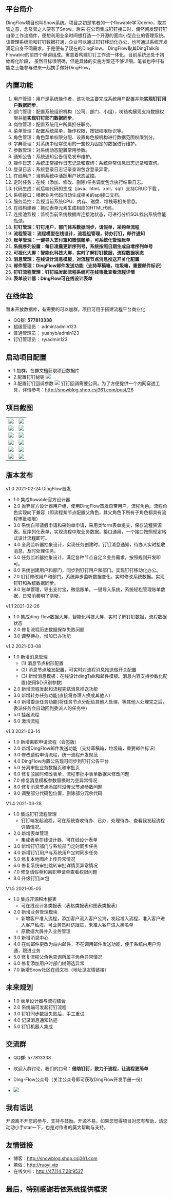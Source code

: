## 平台简介

  DingFlow项目也叫Snow系统。项目之初是笔者的一个flowable学习demo，取其雪之意，念及雪之人便有了Snow。后来
  在公司集成钉钉接口时，偶然间发现钉钉自带工作流插件，便想利用业余时间想打造一个开源的面向小型企业的管理系统。
  该管理系统能和钉钉数据打通，企业可以通过钉钉移动化办公，也可通过系统开发满足自身不同需求。于是便有了现在的DingFlow。
  DingFlow取其DingTalk和Flowable的前四个单词组成。寓意着构建钉钉工作流一体化。目前系统还处于初始孵化阶段，
  虽然目标很明确，但是具体的实施方案还不够详细。笔者也呼吁有能之士能参与进来一起携手做好DingFlow。

## 内置功能

1.  用户管理：用户是系统操作者，该功能主要完成系统用户配置并能**实现钉钉用户数据同步**。
2.  部门管理：配置系统组织机构（公司、部门、小组），树结构展现支持数据权限并能**实现钉钉部门数据同步**。
3.  岗位管理：配置系统用户所属担任职务。
4.  菜单管理：配置系统菜单，操作权限，按钮权限标识等。
5.  角色管理：角色菜单权限分配、设置角色按机构进行数据范围权限划分。
6.  字典管理：对系统中经常使用的一些较为固定的数据进行维护。
7.  参数管理：对系统动态配置常用参数。
8.  通知公告：系统通知公告信息发布维护。
9.  操作日志：系统正常操作日志记录和查询；系统异常信息日志记录和查询。
10. 登录日志：系统登录日志记录查询包含登录异常。
11. 在线用户：当前系统中活跃用户状态监控。
12. 定时任务：在线（添加、修改、删除)任务调度包含执行结果日志。
13. 代码生成：前后端代码的生成（java、html、xml、sql）支持CRUD下载 。
14. 系统接口：根据业务代码自动生成相关的api接口文档。
15. 服务监控：监视当前系统CPU、内存、磁盘、堆栈等相关信息。
16. 在线构建器：拖动表单元素生成相应的HTML代码。
17. 连接池监视：监视当前系统数据库连接池状态，可进行分析SQL找出系统性能瓶颈。
18. **钉钉管理：钉钉用户，部门体系数据同步，请假单，采购单流程**
19. **流程管理： 流程模型在线设计，流程组管理，待办钉钉，邮件通知**
20. **账单管理：一键导入支付宝和微信账单，可系统化管理账单**
21. **系统序列设置：每日凌晨更新序列号，系统按照日期生成自增序列单号**
22. **可视化大屏：智能化科技大屏，实时了解钉钉数据，流程数据状态**
23. **消息管理：在线设计消息模板，对流程节点消息推送开关化配置**
24. **邮件管理：DingFlow邮件发送功能（支持草稿箱，垃圾箱，重要邮件标识）**
25. **钉钉流程管理：钉钉端发起流程系统可在线审批查看流程详情**
26. **表单设计器：DingFlow可在线设计表单**
## 在线体验
  暂未开放数据库，有需要的可以加群，项目可用于搭建流程平台商业化
- QQ群: **577813338**
- 超级管理员： admin/admin123  
- 普通管理员： yuanyb/admin123
- 钉钉管理员： ry/admin123    
## 启动项目配置
- 1.加群，在群文档获取项目数据库
- 2.配置钉钉秘钥
  <img src="https://qimetons.oss-cn-beijing.aliyuncs.com/c2a24a8fd77e462586137f21f3a5380f.png"/>
- 3.配置钉钉回调参数
  <img src="https://qimetons.oss-cn-beijing.aliyuncs.com/bbee68c5a1c64092ab4e0fa29d7cdf5d.png"/>
  钉钉回调需要公网，为了方便提供一个内网穿透工具，详情参考：http://snowblog.shop.csj361.com/post/26  
  
## 项目截图
<table>
    <tr>
        <td><img src="https://qimetons.oss-cn-beijing.aliyuncs.com/094981bad3844c25b4e0e9ae5fdfb253.png"/></td>
            <td><img src="https://qimetons.oss-cn-beijing.aliyuncs.com/a5b69fa27ba147a89efc229d90e1d27e.png"/></td>
    </tr>
    <tr>
        <td><img src="https://qimetons.oss-cn-beijing.aliyuncs.com/694936c6e1b34af4a9c2525bf25156ba.png"/></td>
        <td><img src="https://qimetons.oss-cn-beijing.aliyuncs.com/102a95b10c5b4094ae9eea060ed3d0c4.png"/></td>
    </tr>
    <tr>
        <td><img src="https://qimetons.oss-cn-beijing.aliyuncs.com/de48282f792d4300ba26b7a397464d71.png"/></td>
        <td><img src="https://qimetons.oss-cn-beijing.aliyuncs.com/952eaddf26164feaae13ec9ffdbeab35.png"/></td>
    </tr>
    <tr>
         <td><img src="https://qimetons.oss-cn-beijing.aliyuncs.com/593f9a39070b4a5f879b91d94c6cc65e.png"/></td>
         <td><img src="https://qimetons.oss-cn-beijing.aliyuncs.com/75db4a86e2224be7bdfd3de6e6cce43b.png"/></td>
    </tr>
    <tr>
        <td><img src="https://qimetons.oss-cn-beijing.aliyuncs.com/%E8%A1%A8%E5%8D%95%E8%AE%BE%E8%AE%A1%E5%99%A8.png"/></td>
        <td><img src="https://qimetons.oss-cn-beijing.aliyuncs.com/0ffee016a6be4d5eb5b5f18a0291353e.png"/></td>
    </tr>
    <tr>
        <td><img src="https://qimetons.oss-cn-beijing.aliyuncs.com/593ec8182b814b77adedb1d5a7265268.png"/></td>
        <td><img src="https://qimetons.oss-cn-beijing.aliyuncs.com/b0f956c913ee42af9767b91694b04497.png"/></td>
    </tr>

</table>

## 版本发布
v1.0 2021-02-24 DingFlow首发
  - 1.0 集成flowable官方设计器
  - 2.0 抛弃官方设计器用户组，使用DingFlow首发自带用户，流程角色。流程角色实现向下兼容（即流程某节点配置父角色，其父角色下所有子角色都具有流程审批权限）
  - 3.0 系统自带请假申请和采购单申请，采用类form表单提交，保存流程资源表。反序列化表单，实现流程中取业务数据。接口通用，一个接口按照规定格式设计流程即可。
  - 4.0 全局监听器抽象设计，实现任务创建时，钉钉消息通知，待办人实时接收消息，及时处理任务。
  - 5.0 任务监听器抽象设计，满足各种节点自定义业务需求，按照规则开发即可。
  - 6.0 系统创建用户和部门，同步到钉钉用户和部门。实现钉钉移动化办公。
  - 7.0 钉钉修改用户和部门，系统异步监听数据变化，实时修改系统数据。实现钉钉和系统数据同步。
  - 8.0 账单管理，导出支付宝，微信账单。一键导入系统，系统轻松管理账单数据，日常消费明了清晰。
  
v1.1 2021-02-26 
   - 1.0 集成ding-flow数据大屏，智能化科技大屏，实时了解钉钉数据，流程数据状态
   - 2.0 修复流程历史数据保存失败问题
   - 3.0 调整待办，增加已办功能
   
v1.2 2021-03-08
  - 1.0 新增消息管理
     - (1) 消息节点树形配置
     - (2) 消息节点触发配置，可实时对流程消息推送做开关配置
     - (3) 新增消息模板：在线设计dingTalk和邮件模板。消息内容支持参数化配置(使用${}识别参数)
  - 2.0 新增流程发起和流程完结消息推送功能
  - 3.0 新增转办任务功能(直接将办理人换成其他人)
  - 4.0 新增委派任务功能(将任务节点分配给其他人处理，等其他人处理完之后，委派任务会自动回到委派人的任务中) 
  - 5.0 挂起流程
  - 6.0 激活流程 
   
v1.3 2021-03-14
  - 1.0 新增离职申请流程（会签版）
  - 2.0 新增DingFlow邮件发送功能（支持草稿箱，垃圾箱，重要邮件标识）
  - 3.0 修改请假申请流程，统一流程开发规范
  - 4.0 DingFlow内置公告现可同步到钉钉公告平台
  - 5.0 分离审批业务数据页和审批页
  - 6.0 修复驳回时修改表单，流程审批中表单数据未修改问题
  - 7.0 修复消息模板参数替换时为空异常情况
  - 8.0 修复消息节点添加时没传父节点参数问题
  - 9.0 调整部分代码包位置，删除部分冗余代码  
  
V1.4 2021-03-28
  - 1.0 集成钉钉流程管理
     - 钉钉端发起流程，可在系统查收待办、已办、处理待办、查看我发起流程详情情况。
  - 2.0 新增表单管理
     - 集成表单在线设计器，可在线设计表单
  - 3.0 新增钉钉部门与系统部门定时同步任务
  - 4.0 新增钉钉用户与系统用户定时同步任务
  - 5.0 修复本地图片上传异常情况
  - 6.0 修复系统审批跳转审批详情页异常情况
  - 7.0 修复请假单和离职申请单查看权限问题
  - 8.0 升级钉钉jar包﻿﻿
  
V1.5 2021-05-05
  - 1.0 集成开源积木报表
     - 可在线设计各类报表（表格类报表和图表类报表)
  - 2.0 新增业务管理模块
     - 新增客户准入流程，添加客户流入客户公海，发起准入流程，准入客户进入客户私海，可业务员拜访跟进，未准入客户进入黑名单
     - 原数据大屏并入业务管理
  - 3.0 新增消息中心
  - 4.0 在线邮件更改为站内邮件，不在调用邮件发送功能，便于系统内用户沟通，跟进业务
  - 5.0 修复流程父角色查询所属子角色异常情况
  - 6.0 修复添加用户时部门树筛选异常
  - 7.0 新增Snow社区在线文档（地址见友情链接）
  
   
## 未来规划
 - 1.0 表单设计器与流程结合
 - 2.0 系统端可发起钉钉流程
 - 3.0 钉钉同步数据失败后，手工重试
 - 4.0 记录消息通知轨迹
 - 5.0 钉钉机器人集成
 
## 交流群
 - QQ群: 577813338
 - 欢迎入群讨论，我们的口号：**借助钉钉，致力于流程，让流程更简单**
 
 - Ding-Flow公众号（关注公众号即可获取DingFlow开发手册一份）
 - <img src="https://qimetons.oss-cn-beijing.aliyuncs.com/0f39a32c5ffd44069dcbc8c1861bfe54.jpg"/>
   
 
## 我有话说 
  开源离不开您的参与、支持与鼓励。开源不易，如果您觉得项目对您有帮助，请您动动小手star一下，也是对作者的莫大帮助与支持。

## 友情链接
   - 博客：http://snowblog.shop.csj361.com
   - 若依：http://ruoyi.vip 
   - 在线文档：http://47.114.7.28:9527
   
## 最后，特别感谢若依系统提供框架
    

